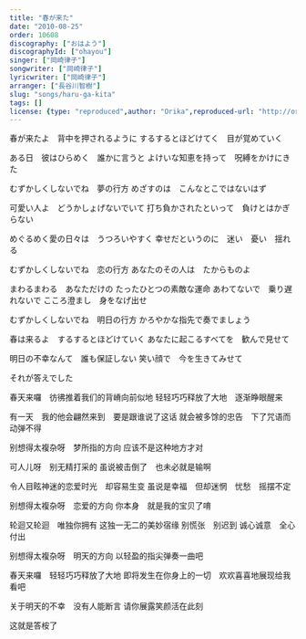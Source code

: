 ```yaml
---
title: "春が来た"
date: "2010-08-25"
order: 10608
discography: ["おはよう"]
discographyId: ["ohayou"]
singer: ["岡崎律子"]
songwriter: ["岡崎律子"]
lyricwriter: ["岡崎律子"]
arranger: ["長谷川智樹"]
slug: "songs/haru-ga-kita"
tags: []
license: {type: "reproduced",author: "Orika",reproduced-url: "http://orikamushi.myweb.hinet.net/",reproduced-website: "織歌蟲網站"}
---
```


春が来たよ　背中を押されるように 
するするとほどけてく　目が覚めていく 

ある日　彼はひらめく　誰かに言うと 
よけいな知恵を持って　呪縛をかけにきた 

むずかしくしないでね　夢の行方 
めざすのは　こんなとこではないはず 

可愛い人よ　どうかしょげないでいて 
打ち負かされたといって　負けとはかぎらない 

めぐるめく愛の日々は　うつろいやすく 
幸せだというのに　迷い　憂い　揺れる 

むずかしくしないでね　恋の行方 
あなたのその人は　たからものよ 

まわるまわる　あなただけの 
たったひとつの素敵な運命 
あわてないで　乗り遅れないで 
こころ澄まし　身をなげ出せ 

むずかしくしないでね　明日の行方 
かろやかな指先で奏でましょう 

春は来るよ　するするとほどけていく 
あなたに起こるすべてを　歓んで見せて 

明日の不幸なんて　誰も保証しない 
笑い顔で　今を生きてみせて 

それが答えでした

春天来囉　彷彿推着我们的背嵴向前似地 
轻轻巧巧释放了大地　逐渐睁眼醒来 

有一天　我的他会翩然来到　要是跟谁说了这话 
就会被多馀的忠告　下了咒语而动弹不得 

别想得太複杂呀　梦所指的方向 
应该不是这种地方才对 

可人儿呀　别无精打采的 
虽说被击倒了　也未必就是输啊 

令人目眩神迷的恋爱时光　却容易生变 
虽说是幸福　但却迷惘　忧愁　摇摆不定 

别想得太複杂呀　恋爱的方向 
你本身　就是我的宝贝了唷 

轮迴又轮迴　唯独你拥有 
这独一无二的美妙宿缘 
别慌张　别迟到 
诚心诚意　全心付出 

别想得太複杂呀　明天的方向 
以轻盈的指尖弹奏一曲吧 

春天来囉　轻轻巧巧释放了大地 
即将发生在你身上的一切　欢欢喜喜地展现给我看吧 

关于明天的不幸　没有人能断言 
请你展露笑颜活在此刻 

这就是答桉了
